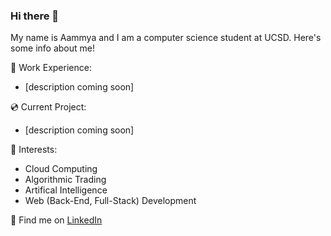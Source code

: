### Hi there 👋

My name is Aammya and I am a computer science student at UCSD. Here's some info about me! 

🐳 Work Experience:
- [description coming soon] <br/>

💿 Current Project:
- [description coming soon] <br/>

🌱 Interests:
- Cloud Computing
- Algorithmic Trading
- Artifical Intelligence 
- Web (Back-End, Full-Stack) Development <br/>


💬 Find me on <a href="https://www.linkedin.com/in/aammya-sapra-988544203" target="_blank">LinkedIn</a>
<!-- 💬 Find me on my website [coming soon] or on [LinkedIn](https://www.linkedin.com/in/aammya-sapra-988544203)! -->



<!--
**doraemon127/doraemon127** is a ✨ _special_ ✨ repository because its `README.md` (this file) appears on your GitHub profile.

Here are some ideas to get you started:

- 🔭 I’m currently working on ...
- 🌱 I’m currently learning ...
- 👯 I’m looking to collaborate on ...
- 🤔 I’m looking for help with ...
- 💬 Ask me about ...
- 📫 How to reach me: ...
- 😄 Pronouns: ...
- ⚡ Fun fact: ...
-->

